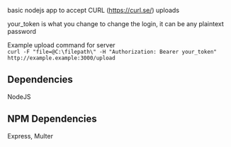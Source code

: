 basic nodejs app to accept CURL (https://curl.se/) uploads 

your_token is what you change to change the login, it can be any plaintext password

Example upload command for server <br>
`curl -F "file=@C:\filepath\" -H "Authorization: Bearer your_token" http://example.example:3000/upload`

## Dependencies
NodeJS
<br>
## NPM Dependencies
Express, Multer

